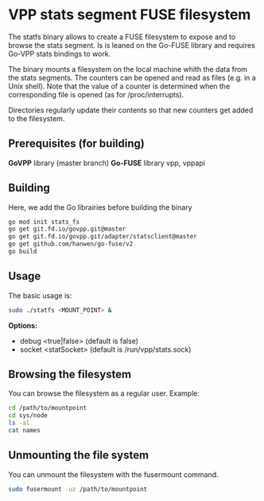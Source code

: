 # VPP stats segment FUSE filesystem

The statfs binary allows to create a FUSE filesystem to expose and to browse the stats segment.
Is is leaned on the Go-FUSE library and requires Go-VPP stats bindings to work.

The binary mounts a filesystem on the local machine whith the data from the stats segments.
The counters can be opened and read as files (e.g. in a Unix shell).
Note that the value of a counter is determined when the corresponding file is opened (as for /proc/interrupts).

Directories regularly update their contents so that new counters get added to the filesystem.

## Prerequisites (for building)

**GoVPP** library (master branch)
**Go-FUSE** library
vpp, vppapi

## Building

Here, we add the Go librairies before building the binary
```bash
go mod init stats_fs
go get git.fd.io/govpp.git@master
go get git.fd.io/govpp.git/adapter/statsclient@master
go get github.com/hanwen/go-fuse/v2
go build
```

## Usage

The basic usage is:
```bash
sudo ./statfs <MOUNT_POINT> &
```
**Options:**
 - debug \<true|false\> (default is false)
 - socket \<statSocket\> (default is /run/vpp/stats.sock)

## Browsing the filesystem

You can browse the filesystem as a regular user.
Example:

```bash
cd /path/to/mountpoint
cd sys/node
ls -al
cat names
```

## Unmounting the file system

You can unmount the filesystem with the fusermount command.
```bash
sudo fusermount -uz /path/to/mountpoint
```
